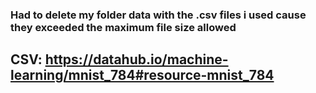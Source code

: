 ### Had to delete my folder data with the .csv files i used cause they exceeded the maximum file size allowed

## CSV: https://datahub.io/machine-learning/mnist_784#resource-mnist_784

